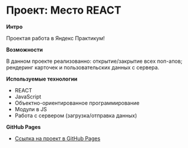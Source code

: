 # Проект: Место REACT

**Интро**

Проектая работа в Яндекс Практикум!

**Возможности**

В данном проекте реализованно: открытие/закрытие всех поп-апов; рендеринг карточек и пользовательских данных с сервера.

**Используемые технологии**

- REACT
- JavaScript
- Объектно-ориентированное программирование
- Модули в JS
- Работа с сервером (загрузка/отправка данных)

**GitHub Pages**

- [Ссылка на проект в GitHub Pages](https://knprcta.github.io/mesto-react/)

